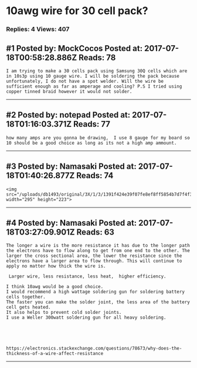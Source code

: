 # 10awg wire for 30 cell pack?

### Replies: 4 Views: 407

## \#1 Posted by: MockCocos Posted at: 2017-07-18T00:58:28.886Z Reads: 78

```
I am trying to make a 30 cells pack using Samsung 30Q cells which are in 10s3p using 10 gauge wire. I will be soldering the pack because unfortunately, I do not have a spot welder. Will the wire be sufficient enough as far as amperage and cooling? P.S I tried using copper tinned braid however it would not solder.
```

---
## \#2 Posted by: notepad Posted at: 2017-07-18T01:16:03.371Z Reads: 77

```
how many amps are you gonna be drawing,  I use 8 gauge for my board so 10 should be a good choice as long as its not a high amp ammount.
```

---
## \#3 Posted by: Namasaki Posted at: 2017-07-18T01:40:26.877Z Reads: 74

```
<img src="/uploads/db1493/original/3X/1/3/1391f424e39f07fe8ef8ff5854b7d7f4f3fcefd6.png" width="295" height="223">
```

---
## \#4 Posted by: Namasaki Posted at: 2017-07-18T03:27:09.901Z Reads: 63

```
The longer a wire is the more resistance it has due to the longer path the electrons have to flow along to get from one end to the other. The larger the cross sectional area, the lower the resistance since the electrons have a larger area to flow through. This will continue to apply no matter how thick the wire is.

 Larger wire, less resistance, less heat,  higher efficiency.

I think 10awg would be a good choice.
I would recommend a high wattage soldering gun for soldering battery cells together.
The faster you can make the solder joint, the less area of the battery cell gets heated.
It also helps to prevent cold solder joints.
I use a Weller 300watt soldering gun for all heavy soldering. 





https://electronics.stackexchange.com/questions/78673/why-does-the-thickness-of-a-wire-affect-resistance
```

---
